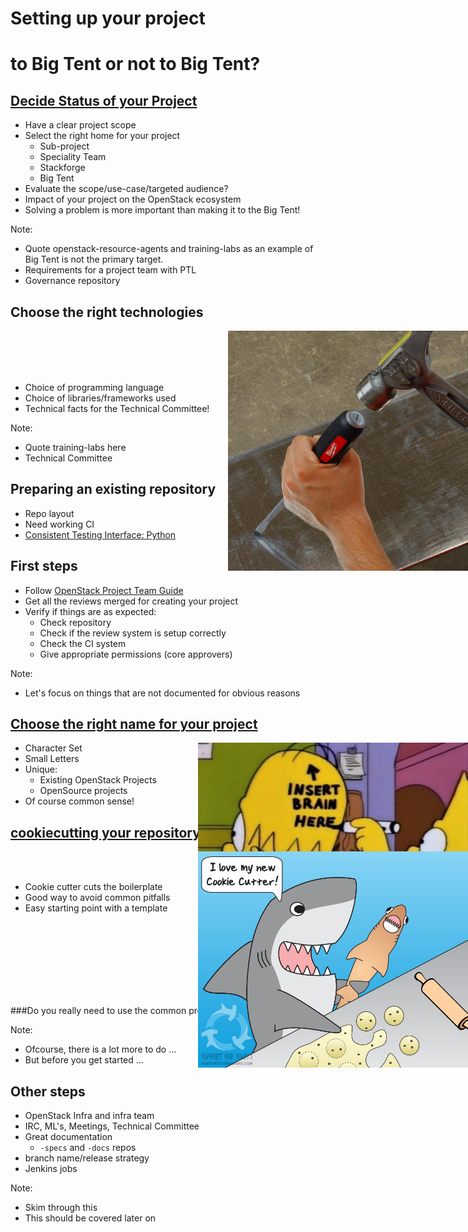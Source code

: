<!-- .slide: data-state="section-break" id="setting-up-project" data-timing="30" -->
# Setting up your project


<!-- .slide: data-background-transition="zoom" data-background-image="images/Cavalia_Big_tent.jpg" data-background-size="100%" data-timing="5" -->
# <p class="bg-light-neutral"> to Big Tent or not to Big Tent?</p>


<!-- .slide: data-state="normal" id="design-goals" data-timing="120" -->
## <a href="http://docs.openstack.org/infra/manual/creators.html#decide-status-of-your-project" target="_blank">Decide Status of your Project</a>

* Have a clear project scope
* Select the right home for your project
    -   Sub-project
    -   Speciality Team
    -   Stackforge
    -   Big Tent
* Evaluate the scope/use-case/targeted audience?
* Impact of your project on the OpenStack ecosystem
* Solving a problem is more important than making it to the Big Tent!

Note:

- Quote openstack-resource-agents and training-labs as an example of Big Tent is not the primary target.
- Requirements for a project team with PTL
- Governance repository


<!-- .slide: data-state="normal" id="tech-choice" data-timing="120" -->
## Choose the right technologies

<img src="images/choose_righttool.jpg" style="position: absolute; right: 0%; width: 40%;"></img>
<br><br><br><br>
 * Choice of programming language
 * Choice of libraries/frameworks used
 * Technical facts for the Technical Committee!

Note:

* Quote training-labs here
* Technical Committee


<!-- .slide: data-state="normal" id="prepare-existing" data-timing="60" data-menu-title="Preparing an existing repo" -->
## Preparing an existing repository

* Repo layout
* Need working CI
* [Consistent Testing Interface: Python](https://governance.openstack.org/reference/cti/python_cti.html)


<!-- .slide: data-state="normal" data-timing="60" -->
## First steps

* Follow <a href="http://docs.openstack.org/project-team-guide/index.html" target="_blank"> OpenStack Project Team Guide</a>
* Get all the reviews merged for creating your project
* Verify if things are as expected:
    * Check repository
    * Check if the review system is setup correctly
    * Check the CI system
    * Give appropriate permissions (core approvers)

Note:

- Let's focus on things that are not documented for obvious reasons


<!-- .slide: data-state="normal" data-timing="60" data-menu-title="Choosing the right name" -->
## [Choose the right name for your project](http://docs.openstack.org/infra/manual/creators.html#choosing-a-good-name-for-your-project)

<img src="images/common-sense.jpg" style="position: absolute; right: 0%; width: 45%;"></img>

* Character Set
* Small Letters
* Unique:
    * Existing OpenStack Projects
    * OpenSource projects
* Of course common sense!


<!-- .slide: data-state="normal" data-timing="60" -->
## [cookiecutting your repository](http://docs.openstack.org/infra/manual/creators.html#preparing-a-new-git-repository-using-cookiecutter)

<img src="images/cookiecuttershark.jpg" style="position: absolute; right: 0%; width: 45%;"></img>

<br><br>
* Cookie cutter cuts the boilerplate
* Good way to avoid common pitfalls
* Easy starting point with a template

<br><br><br><br><br><br><br>

###Do you really need to use the common project template?

Note:

* Ofcourse, there is a lot more to do ...
* But before you get started ...


<!-- .slide: data-state="normal" data-timing="30" -->
## Other steps

* OpenStack Infra and infra team
* IRC, ML's, Meetings, Technical Committee
* Great documentation
    * `-specs` and `-docs` repos
* branch name/release strategy
* Jenkins jobs

Note:

- Skim through this
- This should be covered later on
